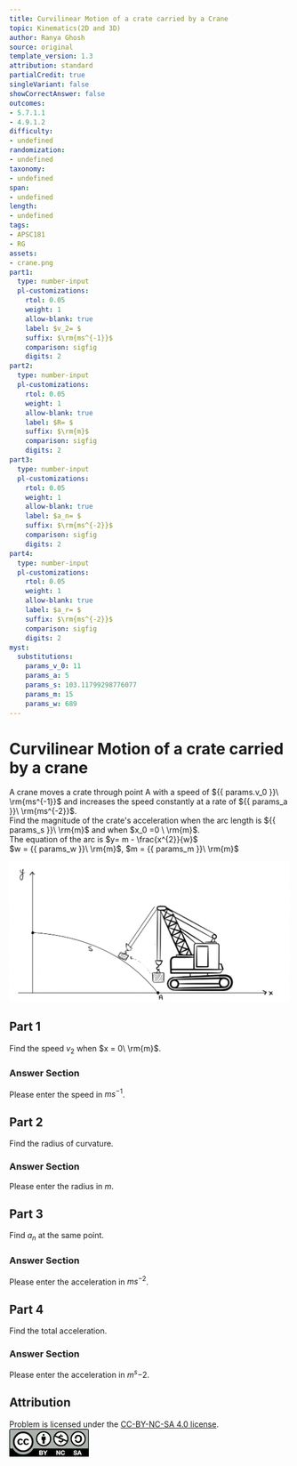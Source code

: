 ```yaml
---
title: Curvilinear Motion of a crate carried by a Crane
topic: Kinematics(2D and 3D)
author: Ranya Ghosh
source: original
template_version: 1.3
attribution: standard
partialCredit: true
singleVariant: false
showCorrectAnswer: false
outcomes:
- 5.7.1.1
- 4.9.1.2
difficulty:
- undefined
randomization:
- undefined
taxonomy:
- undefined
span:
- undefined
length:
- undefined
tags:
- APSC181
- RG
assets:
- crane.png
part1:
  type: number-input
  pl-customizations:
    rtol: 0.05
    weight: 1
    allow-blank: true
    label: $v_2= $
    suffix: $\rm{ms^{-1}}$
    comparison: sigfig
    digits: 2
part2:
  type: number-input
  pl-customizations:
    rtol: 0.05
    weight: 1
    allow-blank: true
    label: $R= $
    suffix: $\rm{m}$
    comparison: sigfig
    digits: 2
part3:
  type: number-input
  pl-customizations:
    rtol: 0.05
    weight: 1
    allow-blank: true
    label: $a_n= $
    suffix: $\rm{ms^{-2}}$
    comparison: sigfig
    digits: 2
part4:
  type: number-input
  pl-customizations:
    rtol: 0.05
    weight: 1
    allow-blank: true
    label: $a_r= $
    suffix: $\rm{ms^{-2}}$
    comparison: sigfig
    digits: 2
myst:
  substitutions:
    params_v_0: 11
    params_a: 5
    params_s: 103.11799298776077
    params_m: 15
    params_w: 689
---
```

# Curvilinear Motion of a crate carried by a crane
A crane moves a crate through point A with a speed of ${{ params.v_0 }}\ \rm{ms^{-1}}$ and increases the speed constantly at a rate of ${{ params_a }}\ \rm{ms^{-2}}$.<br>Find the magnitude of the crate's acceleration when the arc length is ${{ params_s }}\ \rm{m}$ and when $x_0 =0 \ \rm{m}$. <br>The equation of the arc is $y= m - \frac{x^{2}}{w}$
<br>
$w = {{ params_w }}\ \rm{m}$, $m = {{ params_m }}\ \rm{m}$

<img src="crane.png" width=600>

## Part 1

Find the speed $v_2$ when $x = 0\ \rm{m}$.

### Answer Section

Please enter the speed in $ms^{-1}$.

## Part 2

Find the radius of curvature.

### Answer Section

Please enter the radius in $m$.

## Part 3

Find $a_n$ at the same point.

### Answer Section

Please enter the acceleration in $ms^{-2}$.

## Part 4

Find the total acceleration.

### Answer Section

Please enter the acceleration in $m^s{-2}$.

## Attribution

Problem is licensed under the [CC-BY-NC-SA 4.0 license](https://creativecommons.org/licenses/by-nc-sa/4.0/).<br> ![The Creative Commons 4.0 license requiring attribution-BY, non-commercial-NC, and share-alike-SA license.](https://raw.githubusercontent.com/firasm/bits/master/by-nc-sa.png)